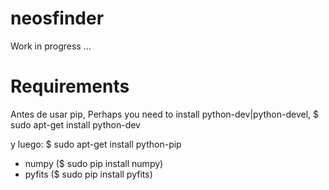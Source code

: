 # neosfinder
Work in progress ...


# Requirements

Antes de usar pip,
Perhaps you need to install python-dev|python-devel,
 $ sudo apt-get install python-dev

y luego:
 $ sudo apt-get install python-pip

* numpy
($ sudo pip install numpy)
* pyfits
($ sudo pip install pyfits)
